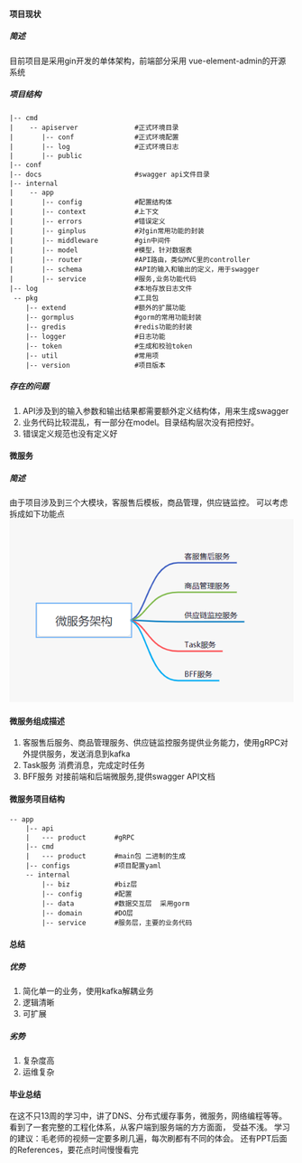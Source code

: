 #### 项目现状
##### 简述
目前项目是采用gin开发的单体架构，前端部分采用
vue-element-admin的开源系统
##### 项目结构
```
|-- cmd
|    -- apiserver              #正式环境目录
|       |-- conf               #正式环境配置
|       |-- log                #正式环境日志
|       |-- public
|-- conf
|-- docs                       #swagger api文件目录
|-- internal
|    -- app
|       |-- config             #配置结构体
|       |-- context            #上下文
|       |-- errors             #错误定义
|       |-- ginplus            #对gin常用功能的封装
|       |-- middleware         #gin中间件
|       |-- model              #模型，针对数据表
|       |-- router             #API路由，类似MVC里的controller
|       |-- schema             #API的输入和输出的定义，用于swagger
|       |-- service            #服务,业务功能代码
|-- log                        #本地存放日志文件
 -- pkg                        #工具包
    |-- extend                 #额外的扩展功能
    |-- gormplus               #gorm的常用功能封装
    |-- gredis                 #redis功能的封装
    |-- logger                 #日志功能
    |-- token                  #生成和校验token
    |-- util                   #常用项
    |-- version                #项目版本
```
##### 存在的问题

1. API涉及到的输入参数和输出结果都需要额外定义结构体，用来生成swagger
2. 业务代码比较混乱，有一部分在model。目录结构层次没有把控好。
3. 错误定义规范也没有定义好

#### 微服务
##### 简述
由于项目涉及到三个大模块，客服售后模板，商品管理，供应链监控。 可以考虑拆成如下功能点
![6b90d2bf307bd9bee7e90909d24d2d5e.png](images/1.png)

#### 微服务组成描述
1. 客服售后服务、商品管理服务、供应链监控服务提供业务能力，使用gRPC对外提供服务，发送消息到kafka
2. Task服务
消费消息，完成定时任务
3. BFF服务
对接前端和后端微服务,提供swagger API文档

#### 微服务项目结构
```
-- app
    |-- api
    |   --- product       #gRPC
    |-- cmd
    |   --- product       #main包 二进制的生成
    |-- configs           #项目配置yaml
    -- internal
        |-- biz           #biz层
        |-- config        #配置
        |-- data          #数据交互层  采用gorm
        |-- domain        #DO层
        |-- service       #服务层，主要的业务代码
```

#### 总结
##### 优势
1. 简化单一的业务，使用kafka解耦业务
2. 逻辑清晰
3. 可扩展
##### 劣势

1. 复杂度高
2. 运维复杂


#### 毕业总结
在这不只13周的学习中，讲了DNS、分布式缓存事务，微服务，网络编程等等。 看到了一套完整的工程化体系，从客户端到服务端的方方面面， 受益不浅。
 学习的建议：毛老师的视频一定要多刷几遍，每次刷都有不同的体会。 还有PPT后面的References，要花点时间慢慢看完
